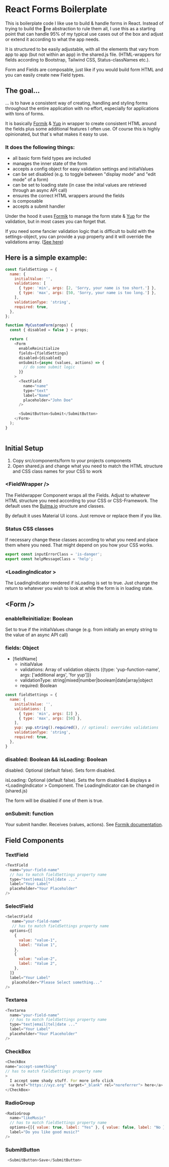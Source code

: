 # React Forms Boilerplate
This is boilerplate code I like use to build & handle forms in React. Instead of trying to build the 💍ne abstraction to rule them all, I use this as a starting point that can handle 95% of my typical use cases out of the box and adjust or extend it according to what the app needs.

It is structured to be easily adjustable, with all the elements that vary from app to app (but not within an app) in the shared.js file. (HTML-wrappers for fields according to Bootstrap, Tailwind CSS, Status-classNames etc.). 

Form and Fields are composable, just like if you would build form HTML and you can easily create new Field types.

## The goal...
... is to have a consistent way of creating, handling and styling forms throughout the entire application with no effort, especially for applications with tons of forms.

It is basically <a href="https://formik.org/docs/api/formik" target="_blank">Formik</a> & <a href="https://github.com/jquense/yup" target="_blank">Yup</a> in wrapper to create consistent HTML around the fields plus some additional features I often use. Of course this is highly opinionated, but that´s what makes it easy to use.


### It does the following things:

- all basic form field types are included
- manages the inner state of the form
- accepts a config object for easy validation settings and initialValues
- can be set disabled (e.g. to toggle between "display mode" and "edit mode" of a form)
- can be set to loading state (in case the inital values are retrieved through an async API call)
- ensures the correct HTML wrappers around the fields
- is composable
- accepts a submit handler


Under the hood it uses <a href="https://formik.org/docs/api/formik" target="_blank">Formik</a> to manage the form state & <a href="https://github.com/jquense/yup" target="_blank">Yup</a> for the validation, but in most cases you can forget that.

If you need some fancier validation logic that is difficult to build with the settings-object, you can provide a yup property and it will override the validations array. ([See here](#fieldSettings))


## Here is a simple example:

```js
const fieldSettings = {
  name: {
    initialValue: '',
    validations: [
      { type: 'min', args: [2, 'Sorry, your name is too short.'] },
      { type: 'max', args: [50, 'Sorry, your name is too long.'] },
    ],
    validationType: 'string',
    required: true,
  },
};

function MyCustomForm(props) {
  const { disabled = false } = props;

  return (
    <Form
      enableReinitialize
      fields={fieldSettings}
      disabled={disabled}
      onSubmit={async (values, actions) => {
        // do some submit logic
      }}
    >
      <TextField
        name="name"
        type="text"
        label="Name"
        placeholder="John Doe"
      />

      <SubmitButton>Submit</SubmitButton>
    </Form>
  );
}
 
```



## Initial Setup
1) Copy src/components/form to your projects components
2) Open shared.js and change what you need to match the HTML structure and CSS class names for your CSS to work


### <FieldWrapper \/> 
The Fieldwrapper Component wraps all the Fields. Adjust to whatever HTML structure you need according to your CSS or CSS-Framework. The default uses the <a href="https://bulma.io/" target="_blank">Bulma.io</a> structure and classes.

By default it uses Material UI icons. Just remove or replace them if you like.


### Status CSS classes
If necessary change these classes according to what you need and place them where you need. That might depend on you how your CSS works.

```js
export const inputErrorClass = 'is-danger';
export const helpMessageClass = 'help';
```

### <LoadingIndicator \>
The LoadingIndicator rendered if isLoading is set to true. Just change the return to whatever you wish to look at while the form is in loading state.

## <Form \/>

### enableReinitialize: Boolean
Set to true if the initialValues change (e.g. from initially an empty string to the value of an async API call)


### <a name="fieldSettings"></a>fields: Object

- [fieldName]
  - initialValue
  - validations: Array of validation objects ({type: 'yup-function-name', args: ['additional args', 'for yup']})
  - validationType: string|mixed|number|booleam|date|array|object
  - required: Boolean

```js
const fieldSettings = {
  name: {
    initialValue: '',
    validations: [
      { type: 'min', args: [2] },
      { type: 'max', args: [50] },
    ],
    yup: yup.string().required(), // optional: overrides validations
    validationType: 'string',
    required: true,
  },
}
```

### disabled: Boolean && isLoading: Boolean 
disabled: Optional (default false). Sets form disabled.

isLoading: Optional (default false). Sets the form disabled & displays a <LoadingIndicator \> Component. The LoadingIndicator can be changed in (shared.js)

The form will be disabled if one of them is true.

### onSubmit: function
Your submit handler. Receives (values, actions). See <a href="https://formik.org/docs/api/form" target="_blank">Formik documentation</a>.



## Field Components

### TextField
```js
<TextField
  name="your-field-name"
  // has to match fieldSettings property name
  type="text|email|tel|date ..."
  label="Your Label"
  placeholder="Your Placeholder"
/>
```

### SelectField

```js
<SelectField
   name="your-field-name"
   // has to match fieldSettings property name
  options={[
    {
      value: "value-1",
      label: "Value 1",
    },
    {
      value: "value-2",
      label: "Value 2",
    },
  ]}
  label="Your Label"
   placeholder="Please Select something..."
/>
```


### Textarea
```js
<Textarea
  name="your-field-name"
  // has to match fieldSettings property name
  type="text|email|tel|date ..."
  label="Your Label"
  placeholder="Your Placeholder"
/>
```


### CheckBox
```js
<CheckBox 
name="accept-something"
// has to match fieldSettings property name
>
  I accept some shady stuff. For more info click
  <a href="https://xyz.org" target="_blank" rel="noreferrer"> here</a>.
</CheckBox>
```

### RadioGroup

```js
<RadioGroup
  name="likeMusic"
  // has to match fieldSettings property name
  options={[{ value: true, label: "Yes" }, { value: false, label: "No }]}
  label="Do you like good music?"
/>
```

### SubmitButton
```js
 <SubmitButton>Save</SubmitButton>
```

